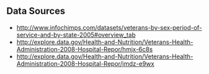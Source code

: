 
## Data Sources
* http://www.infochimps.com/datasets/veterans-by-sex-period-of-service-and-by-state-2005#overview_tab
* http://explore.data.gov/Health-and-Nutrition/Veterans-Health-Administration-2008-Hospital-Repor/hmjx-6c8s
* http://explore.data.gov/Health-and-Nutrition/Veterans-Health-Administration-2008-Hospital-Repor/jmdz-e9wx
